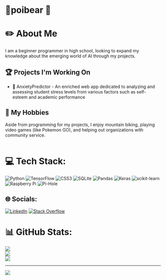 # 🌵poibear 🌵
# ✏️ About Me
I am a beginner programmer in high school, looking to expand my knowledge about the emerging world of AI through my projects.

## 🏆 Projects I'm Working On
- 🧠 AnxietyPredictor - An enriched web app dedicated to analyzing and assessing student stress levels from various factors such as self-esteem and academic performance

## 🚵 My Hobbies
Aside from programming for my projects, I enjoy mountain biking, playing video games (like Pokemon GO), and helping out organizations with community service.<br><br>

# 💻 Tech Stack:
![Python](https://img.shields.io/badge/python-3670A0?style=for-the-badge&logo=python&logoColor=ffdd54) ![TensorFlow](https://img.shields.io/badge/TensorFlow-%23FF6F00.svg?style=for-the-badge&logo=TensorFlow&logoColor=white) ![CSS3](https://img.shields.io/badge/css3-%231572B6.svg?style=for-the-badge&logo=css3&logoColor=white) ![SQLite](https://img.shields.io/badge/sqlite-%2307405e.svg?style=for-the-badge&logo=sqlite&logoColor=white) ![Pandas](https://img.shields.io/badge/pandas-%23150458.svg?style=for-the-badge&logo=pandas&logoColor=white) ![Keras](https://img.shields.io/badge/Keras-%23D00000.svg?style=for-the-badge&logo=Keras&logoColor=white) ![scikit-learn](https://img.shields.io/badge/scikit--learn-%23F7931E.svg?style=for-the-badge&logo=scikit-learn&logoColor=white) ![Raspberry Pi](https://img.shields.io/badge/-RaspberryPi-C51A4A?style=for-the-badge&logo=Raspberry-Pi) ![Pi-Hole](https://img.shields.io/badge/pihole-%2396060C.svg?style=for-the-badge&logo=pi-hole&logoColor=white)

## 🌐 Socials:
[![LinkedIn](https://img.shields.io/badge/LinkedIn-%230077B5.svg?logo=linkedin&logoColor=white)](https://linkedin.com/in/joshleenguyen) [![Stack Overflow](https://img.shields.io/badge/-Stackoverflow-FE7A16?logo=stack-overflow&logoColor=white)](https://stackoverflow.com/users/8341844) 

# 📊 GitHub Stats:
![](https://github-readme-stats.vercel.app/api?username=poibear&theme=tokyonight&hide_border=true&include_all_commits=false&count_private=false)<br/>
![](https://github-readme-streak-stats.herokuapp.com/?user=poibear&theme=tokyonight&hide_border=true)<br/>
![](https://github-readme-stats.vercel.app/api/top-langs/?username=poibear&theme=tokyonight&hide_border=true&include_all_commits=false&count_private=false&layout=compact)

---
[![](https://visitcount.itsvg.in/api?id=poibear&icon=0&color=6)](https://visitcount.itsvg.in)
